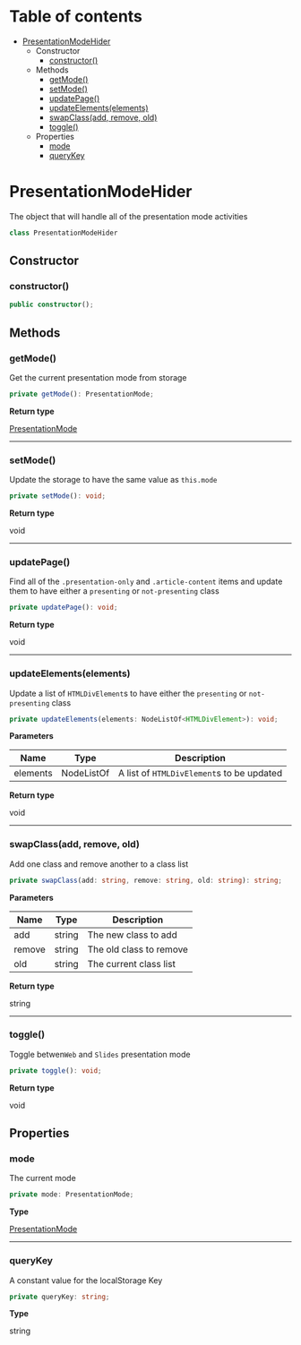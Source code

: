 # Table of contents

* [PresentationModeHider][ClassDeclaration-0]
    * Constructor
        * [constructor()][Constructor-0]
    * Methods
        * [getMode()][MethodDeclaration-0]
        * [setMode()][MethodDeclaration-1]
        * [updatePage()][MethodDeclaration-2]
        * [updateElements(elements)][MethodDeclaration-3]
        * [swapClass(add, remove, old)][MethodDeclaration-4]
        * [toggle()][MethodDeclaration-5]
    * Properties
        * [mode][PropertyDeclaration-0]
        * [queryKey][PropertyDeclaration-1]

# PresentationModeHider

The object that will handle all of the
presentation mode activities

```typescript
class PresentationModeHider
```
## Constructor

### constructor()

```typescript
public constructor();
```

## Methods

### getMode()

Get the current presentation mode from storage

```typescript
private getMode(): PresentationMode;
```

**Return type**

[PresentationMode][EnumDeclaration-0]

----------

### setMode()

Update the storage to have the same value as `this.mode`

```typescript
private setMode(): void;
```

**Return type**

void

----------

### updatePage()

Find all of the `.presentation-only` and `.article-content` items
and update them to have either a `presenting` or `not-presenting` class

```typescript
private updatePage(): void;
```

**Return type**

void

----------

### updateElements(elements)

Update a list of `HTMLDivElement`s to have either the `presenting`
or `not-presenting` class

```typescript
private updateElements(elements: NodeListOf<HTMLDivElement>): void;
```

**Parameters**

| Name     | Type                       | Description                               |
| -------- | -------------------------- | ----------------------------------------- |
| elements | NodeListOf<HTMLDivElement> | A list of `HTMLDivElement`s to be updated |

**Return type**

void

----------

### swapClass(add, remove, old)

Add one class and remove another to a class list

```typescript
private swapClass(add: string, remove: string, old: string): string;
```

**Parameters**

| Name   | Type   | Description             |
| ------ | ------ | ----------------------- |
| add    | string | The new class to add    |
| remove | string | The old class to remove |
| old    | string | The current class list  |

**Return type**

string

----------

### toggle()

Toggle betwen`Web` and `Slides` presentation mode

```typescript
private toggle(): void;
```

**Return type**

void

## Properties

### mode

The current mode

```typescript
private mode: PresentationMode;
```

**Type**

[PresentationMode][EnumDeclaration-0]

----------

### queryKey

A constant value for the localStorage
Key

```typescript
private queryKey: string;
```

**Type**

string

[ClassDeclaration-0]: presentationmodehider.md#presentationmodehider
[Constructor-0]: presentationmodehider.md#constructor
[MethodDeclaration-0]: presentationmodehider.md#getmode
[EnumDeclaration-0]: ../presentationHider.md#presentationmode
[MethodDeclaration-1]: presentationmodehider.md#setmode
[MethodDeclaration-2]: presentationmodehider.md#updatepage
[MethodDeclaration-3]: presentationmodehider.md#updateelementselements
[MethodDeclaration-4]: presentationmodehider.md#swapclassadd-remove-old
[MethodDeclaration-5]: presentationmodehider.md#toggle
[PropertyDeclaration-0]: presentationmodehider.md#mode
[EnumDeclaration-0]: ../presentationHider.md#presentationmode
[PropertyDeclaration-1]: presentationmodehider.md#querykey
